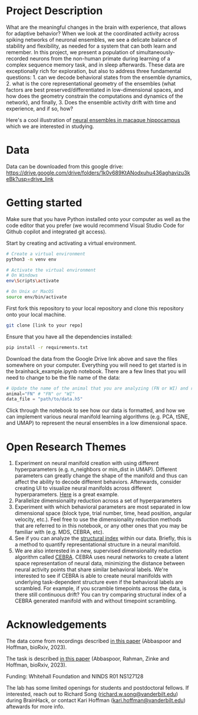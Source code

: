# Project Description
What are the meaningful changes in the brain with experience, that allows for adaptive behavior? When we look at the coordinated activity across spiking networks of neuronal ensembles, we see a delicate balance of stability and flexibility, as needed for a system that can both learn and remember. In this project, we present a population of simultaneously-recorded neurons from the non-human primate during learning of a complex sequence memory task, and in sleep afterwards. These data are exceptionally rich for exploration, but also to address three fundamental questions: 1. can we decode behavioral states from the ensemble dynamics, 2. what is the core representational geometry of the ensembles (what factors are best preserved/differentiated in low-dimensional spaces, and how does the geometry constrain the computations and dynamics of the network), and finally, 3. Does the ensemble activity drift with time and experience, and if so, how?

Here's a cool illustration of [neural ensembles in macaque hippocampus](https://www.youtube.com/watch?v=PVLZRPLcwW4) which we are interested in studying. 

# Data
Data can be downloaded from this google drive:
https://drive.google.com/drive/folders/1k0v689KtANodxuhu436aghavizu3keBk?usp=drive_link

# Getting started 
Make sure that you have Python installed onto your computer as well as the code editor that you prefer (we would recommend Visual Studio Code for Github copilot and integrated git access). 

Start by creating and activating a virtual environment. 
```bash
# Create a virtual environment
python3 -m venv env

# Activate the virtual environment
# On Windows
env\Scripts\activate

# On Unix or MacOS
source env/bin/activate
```

First fork this repository to your local repository and clone this repository onto your local machine. 
```bash
git clone [link to your repo]
```
Ensure that you have all the dependencies installed: 
```bash
pip install -r requirements.txt
```
 Download the data from the Google Drive link above and save the files somewhere on your computer. Everything you will need to get started is in the brainhack_example.ipynb notebook. There are a few lines that you will need to change to be the file name of the data: 
 
 ```python 
# Update the name of the animal that you are analyzing (FN or WI) and replace the data_file variable to be the full path of the h5 data file. 
animal="FN" # "FN" or "WI" 
data_file = "path/to/data.h5"
 ```
 
 Click through the notebook to see how our data is formatted, and how we can implement various neural manifold learning algorithms (e.g. PCA, tSNE, and UMAP) to represent the neural ensembles in a low dimensional space. 

# Open Research Themes 
1. Experiment on neural manifold creation with using different hyperparameters (e.g. n_neighbors or min_dist in UMAP). Different parameters can greatly change the shape of the manifold and thus can affect the ability to decode different behaviors. Afterwards, consider creating UI to visualize neural manifolds across different hyperparameters. [Here](https://pair-code.github.io/understanding-umap/) is a great example.
2. Parallelize dimensionality reduction across a set of hyperparameters
3. Experiment with which behavioral parameters are most separated in low dimensional space (block type, trial number, time, head position, angular velocity, etc.). Feel free to use the dimensionality reduction methods that are referred to in this notebook, or any other ones that you may be familiar with (e.g. MDS, CEBRA, etc). 
4. See if you can analyze the [structural index](https://github.com/PridaLab/structure_index) within our data. Briefly, this is a method to quantify representational structure in a neural manifold. 
5. We are also interested in a new, supervised dimensionality reduction algorithm called [CEBRA](https://cebra.ai/docs/index.html). CEBRA uses neural networks to create a latent space representation of neural data, minimizing the distance between neural activity points that share similar behavioral labels. We're interested to see if CEBRA is able to create neural manifolds with underlying task-dependent structure even if the behavioral labels are scrambled. For example, if you scramble timepoints across the data, is there still continuous drift? You can try comparing structural index of a CEBRA generated manifold with and without timepoint scrambling. 

# Acknowledgements 
The data come from recordings described [in this paper](https://www.biorxiv.org/content/10.1101/2023.12.06.570369v1) (Abbaspoor and Hoffman, bioRxiv, 2023).

The task is described [in this paper](https://www.biorxiv.org/content/10.1101/2023.12.11.571113v1) (Abbaspoor, Rahman, Zinke and Hoffman, bioRxiv, 2023).

Funding: Whitehall Foundation and NINDS R01 NS127128

The lab has some limited openings for students and postdoctoral fellows. If interested, reach out to Richard Song (richard.w.song@vanderbilt.edu) during BrainHack, or contact Kari Hoffman (kari.hoffman@vanderbilt.edu) aftewards for more info.
